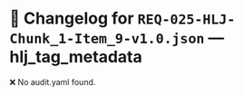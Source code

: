# 📝 Changelog for `REQ-025-HLJ-Chunk_1-Item_9-v1.0.json` — **hlj_tag_metadata**

❌ No audit.yaml found.
